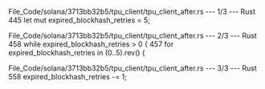 File_Code/solana/3713bb32b5/tpu_client/tpu_client_after.rs --- 1/3 --- Rust
445         let mut expired_blockhash_retries = 5;                                                                                                             

File_Code/solana/3713bb32b5/tpu_client/tpu_client_after.rs --- 2/3 --- Rust
458         while expired_blockhash_retries > 0 {                                                                                                            457         for expired_blockhash_retries in (0..5).rev() {

File_Code/solana/3713bb32b5/tpu_client/tpu_client_after.rs --- 3/3 --- Rust
558             expired_blockhash_retries -= 1;                                                                                                                  

